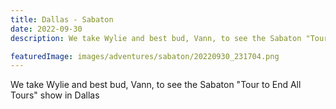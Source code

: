 ```yaml
---
title: Dallas - Sabaton
date: 2022-09-30
description: We take Wylie and best bud, Vann, to see the Sabaton "Tour to End All Tours" show in Dallas

featuredImage: images/adventures/sabaton/20220930_231704.png
---
```


We take Wylie and best bud, Vann, to see the Sabaton "Tour to End All Tours" show in Dallas
